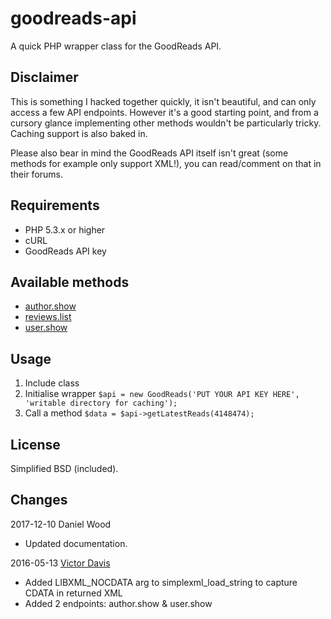 goodreads-api
=============

A quick PHP wrapper class for the GoodReads API.

Disclaimer
----------
This is something I hacked together quickly, it isn't beautiful, and can only access a few API endpoints. However it's a good starting point, and from a cursory glance implementing other methods wouldn't be particularly tricky. Caching support is also baked in.

Please also bear in mind the GoodReads API itself isn't great (some methods for example only support XML!), you can read/comment on that in their forums.

Requirements
------------
* PHP 5.3.x or higher
* cURL
* GoodReads API key

Available methods
-----------------
* [author.show](https://www.goodreads.com/api#author.show)
* [reviews.list](https://www.goodreads.com/api#reviews.list)
* [user.show](https://www.goodreads.com/api#user.show)

Usage
-----
1. Include class
2. Initialise wrapper `$api = new GoodReads('PUT YOUR API KEY HERE', 'writable directory for caching');`
3. Call a method `$data = $api->getLatestReads(4148474);`

License
-------
Simplified BSD (included).

Changes
-------
2017-12-10 Daniel Wood
* Updated documentation.

2016-05-13 [Victor Davis](https://github.com/victordavis/goodreads-api)
* Added LIBXML_NOCDATA arg to simplexml_load_string to capture CDATA in returned XML
* Added 2 endpoints: author.show & user.show
